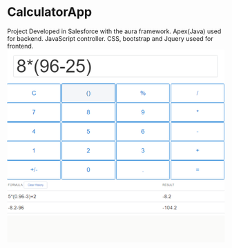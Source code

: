 # CalculatorApp
Project Developed in Salesforce with the aura framework. Apex(Java) used for backend. JavaScript controller. CSS, bootstrap and Jquery useed for frontend.
![](images/calcApp.png?raw=true)
